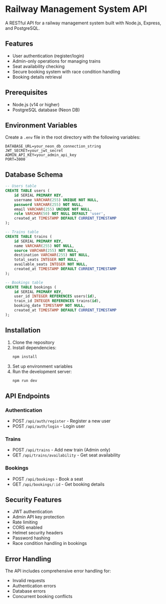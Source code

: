 # Railway Management System API
A RESTful API for a railway management system built with Node.js, Express, and PostgreSQL.


## Features

- User authentication (register/login)
- Admin-only operations for managing trains
- Seat availability checking
- Secure booking system with race condition handling
- Booking details retrieval


## Prerequisites
- Node.js (v14 or higher)
- PostgreSQL database (Neon DB)


## Environment Variables
Create a `.env` file in the root directory with the following variables:

```env
DATABASE_URL=your_neon_db_connection_string
JWT_SECRET=your_jwt_secret
ADMIN_API_KEY=your_admin_api_key
PORT=3000
```

## Database Schema

```sql
-- Users table
CREATE TABLE users (
    id SERIAL PRIMARY KEY,
    username VARCHAR(255) UNIQUE NOT NULL,
    password VARCHAR(255) NOT NULL,
    email VARCHAR(255) UNIQUE NOT NULL,
    role VARCHAR(50) NOT NULL DEFAULT 'user',
    created_at TIMESTAMP DEFAULT CURRENT_TIMESTAMP
);

-- Trains table
CREATE TABLE trains (
    id SERIAL PRIMARY KEY,
    name VARCHAR(255) NOT NULL,
    source VARCHAR(255) NOT NULL,
    destination VARCHAR(255) NOT NULL,
    total_seats INTEGER NOT NULL,
    available_seats INTEGER NOT NULL,
    created_at TIMESTAMP DEFAULT CURRENT_TIMESTAMP
);

-- Bookings table
CREATE TABLE bookings (
    id SERIAL PRIMARY KEY,
    user_id INTEGER REFERENCES users(id),
    train_id INTEGER REFERENCES trains(id),
    booking_date TIMESTAMP NOT NULL,
    created_at TIMESTAMP DEFAULT CURRENT_TIMESTAMP
);
```

## Installation

1. Clone the repository
2. Install dependencies:
   ```bash
   npm install
   ```
3. Set up environment variables
4. Run the development server:
   ```bash
   npm run dev
   ```

## API Endpoints

### Authentication

- POST `/api/auth/register` - Register a new user
- POST `/api/auth/login` - Login user

### Trains

- POST `/api/trains` - Add new train (Admin only)
- GET `/api/trains/availability` - Get seat availability

### Bookings

- POST `/api/bookings` - Book a seat
- GET `/api/bookings/:id` - Get booking details

## Security Features

- JWT authentication
- Admin API key protection
- Rate limiting
- CORS enabled
- Helmet security headers
- Password hashing
- Race condition handling in bookings

## Error Handling

The API includes comprehensive error handling for:
- Invalid requests
- Authentication errors
- Database errors
- Concurrent booking conflicts
